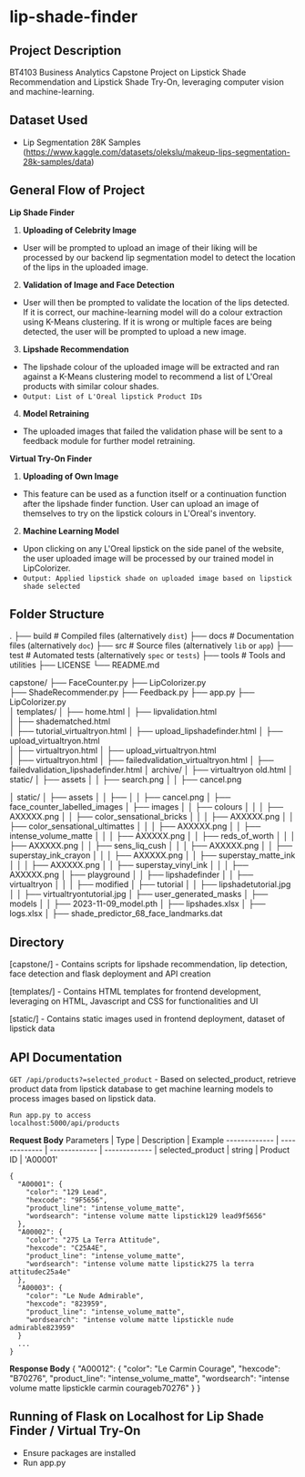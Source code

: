 # lip-shade-finder

## Project Description
BT4103 Business Analytics Capstone Project on Lipstick Shade Recommendation and Lipstick Shade Try-On, leveraging computer vision and machine-learning.

## Dataset Used
-  Lip Segmentation 28K Samples (https://www.kaggle.com/datasets/olekslu/makeup-lips-segmentation-28k-samples/data)

## General Flow of Project
**Lip Shade Finder**
1. **Uploading of Celebrity Image**
- User will be prompted to upload an image of their liking will be processed by our backend lip segmentation model to detect the location of the lips in the uploaded image.
2. **Validation of Image and Face Detection**
- User will then be prompted to validate the location of the lips detected. If it is correct, our machine-learning model will do a colour extraction using K-Means clustering. If it is wrong or multiple faces are being detected, the user will be prompted to upload a new image.
3. **Lipshade Recommendation**
- The lipshade colour of the uploaded image will be extracted and ran against a K-Means clustering model to recommend a list of L'Oreal products with similar colour shades.
- `Output: List of L'Oreal lipstick Product IDs`
4. **Model Retraining**
- The uploaded images that failed the validation phase will be sent to a feedback module for further model retraining.

**Virtual Try-On Finder**
1. **Uploading of Own Image**
- This feature can be used as a function itself or a continuation function after the lipshade finder function. User can upload an image of themselves to try on the lipstick colours in L'Oreal's inventory.
2. **Machine Learning Model**
- Upon clicking on any L'Oreal lipstick on the side panel of the website, the user uploaded image will be processed by our trained model in LipColorizer.
- `Output: Applied lipstick shade on uploaded image based on lipstick shade selected`

## Folder Structure
.
├── build                   # Compiled files (alternatively `dist`)
├── docs                    # Documentation files (alternatively `doc`)
├── src                     # Source files (alternatively `lib` or `app`)
├── test                    # Automated tests (alternatively `spec` or `tests`)
├── tools                   # Tools and utilities
├── LICENSE
└── README.md


capstone/
├── FaceCounter.py
├── LipColorizer.py        
├── ShadeRecommender.py
├── Feedback.py
├── app.py
├── LipColorizer.py   
│   templates/
│   ├── home.html
│   ├── lipvalidation.html  
│   ├── shadematched.html            
│   ├── tutorial_virtualtryon.html
│   ├── upload_lipshadefinder.html 
│   ├── upload_virtualtryon.html  
│   ├── virtualtryon.html
│   ├── upload_virtualtryon.html  
│   ├── virtualtryon.html
│   ├── failedvalidation_virtualtryon.html
│   ├── failedvalidation_lipshadefinder.html
│   archive/
│   ├── virtualtryon old.html
│   static/
│   ├── assets
│   │    ├── search.png
│   │    ├── cancel.png

│   static/
│   ├── assets
│   │   ├── 
│   │   ├── cancel.png
│   ├── face_counter_labelled_images
│   ├── images
│   │   ├── colours
│   │   │   ├── AXXXXX.png
│   │   ├── color_sensational_bricks
│   │   │   ├── AXXXXX.png
│   │   ├── color_sensational_ultimattes
│   │   │   ├── AXXXXX.png
│   │   ├── intense_volume_matte
│   │   │   ├── AXXXXX.png
│   │   ├── reds_of_worth
│   │   │   ├── AXXXXX.png
│   │   ├── sens_liq_cush
│   │   │   ├── AXXXXX.png
│   │   ├── superstay_ink_crayon
│   │   │   ├── AXXXXX.png
│   │   ├── superstay_matte_ink
│   │   │   ├── AXXXXX.png
│   │   ├── superstay_vinyl_ink
│   │   │   ├── AXXXXX.png
│   ├── playground
│   │   ├── lipshadefinder
│   │   ├── virtualtryon
│   │   │   ├── modified
│   ├── tutorial
│   │   ├── lipshadetutorial.jpg
│   │   ├── virtualtryontutorial.jpg
│   ├── user_generated_masks
│   ├── models
│   │   ├── 2023-11-09_model.pth
│   ├── lipshades.xlsx
│   ├── logs.xlsx
│   ├── shade_predictor_68_face_landmarks.dat


## Directory
[capstone/] - Contains scripts for lipshade recommendation, lip detection, face detection and flask deployment and API creation

[templates/] - Contains HTML templates for frontend development, leveraging on HTML, Javascript and CSS for functionalities and UI

[static/] - Contains static images used in frontend deployment, dataset of lipstick data

## API Documentation
`GET /api/products?=selected_product` - Based on selected_product, retrieve product data from lipstick database to get machine learning models to process images based on lipstick data.
```
Run app.py to access
localhost:5000/api/products
```
**Request Body**
Parameters  | Type | Description | Example
------------- | ------------- | ------------- | ------------- |
selected_product | string | Product ID | 'A00001'
```
{
  "A00001": {
    "color": "129 Lead", 
    "hexcode": "9F5656", 
    "product_line": "intense_volume_matte", 
    "wordsearch": "intense volume matte lipstick129 lead9f5656"
  }, 
  "A00002": {
    "color": "275 La Terra Attitude", 
    "hexcode": "C25A4E", 
    "product_line": "intense_volume_matte", 
    "wordsearch": "intense volume matte lipstick275 la terra attitudec25a4e"
  }, 
  "A00003": {
    "color": "Le Nude Admirable", 
    "hexcode": "823959", 
    "product_line": "intense_volume_matte", 
    "wordsearch": "intense volume matte lipstickle nude admirable823959"
  }
  ...
}
```

**Response Body**
{
  "A00012": {
    "color": "Le Carmin Courage", 
    "hexcode": "B70276", 
    "product_line": "intense_volume_matte", 
    "wordsearch": "intense volume matte lipstickle carmin courageb70276"
  }
}

## Running of Flask on Localhost for Lip Shade Finder / Virtual Try-On
- Ensure packages are installed
- Run app.py